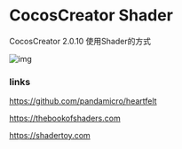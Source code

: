 # CocosCreator Shader 
CocosCreator 2.0.10 使用Shader的方式


 ![img](./doc/GIF.gif)

### links
https://github.com/pandamicro/heartfelt

https://thebookofshaders.com

https://shadertoy.com
